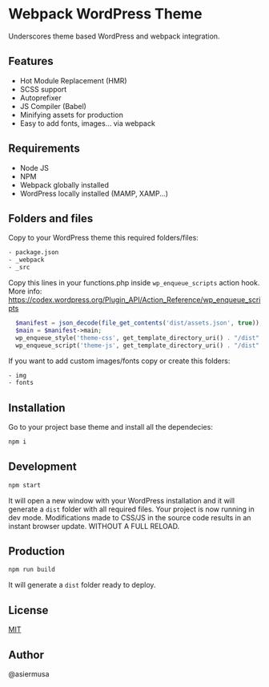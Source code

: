 # Webpack WordPress Theme

Underscores theme based WordPress and webpack integration.

## Features

- Hot Module Replacement (HMR) 
- SCSS support
- Autoprefixer
- JS Compiler (Babel)
- Minifying assets for production
- Easy to add fonts, images... via webpack

## Requirements

- Node JS
- NPM
- Webpack globally installed
- WordPress locally installed (MAMP, XAMP...)

## Folders and files

Copy to your WordPress theme this required folders/files:

```bash
- package.json
- _webpack
- _src
```

Copy this lines in your functions.php inside `wp_enqueue_scripts` action hook.
More info: https://codex.wordpress.org/Plugin_API/Action_Reference/wp_enqueue_scripts

```php
  $manifest = json_decode(file_get_contents('dist/assets.json', true));
  $main = $manifest->main;
  wp_enqueue_style('theme-css', get_template_directory_uri() . "/dist" . $main->css,  false, null);
  wp_enqueue_script('theme-js', get_template_directory_uri() . "/dist" . $main->js, ['jquery'], null, true);
```

If you want to add custom images/fonts copy or create this folders:

```bash
- img
- fonts
```


## Installation

Go to your project base theme and install all the dependecies:

```bash
npm i
```

## Development

```bash
npm start
```

It will open a new window with your WordPress installation and it will generate a `dist` folder with all required files. Your project is now running in dev mode. Modifications made to CSS/JS in the source code results in an instant browser update. WITHOUT A FULL RELOAD.

## Production

```bash
npm run build
```

It will generate a `dist` folder ready to deploy.

## License

[MIT](https://choosealicense.com/licenses/mit/)


## Author
@asiermusa